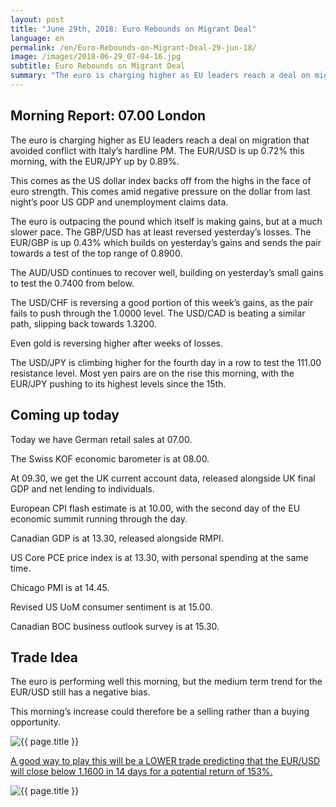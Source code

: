 ```yaml
---
layout: post
title: "June 29th, 2018: Euro Rebounds on Migrant Deal"
language: en
permalink: /en/Euro-Rebounds-on-Migrant-Deal-29-jun-18/
image: /images/2018-06-29_07-04-16.jpg
subtitle: Euro Rebounds on Migrant Deal
summary: "The euro is charging higher as EU leaders reach a deal on migration that avoided conflict with Italy’s hardline PM. The EUR/USD is up 0.72% this morning, with the EUR/JPY up by 0.89%"
---
```

## Morning Report: 07.00 London

The euro is charging higher as EU leaders reach a deal on migration that avoided conflict with Italy’s hardline PM. The EUR/USD is up 0.72% this morning, with the EUR/JPY up by 0.89%. 

This comes as the US dollar index backs off from the highs in the face of euro strength. This comes amid negative pressure on the dollar from last night’s poor US GDP and unemployment claims data. 

The euro is outpacing the pound which itself is making gains, but at a much slower pace. The GBP/USD has at least reversed yesterday’s losses. The EUR/GBP is up 0.43% which builds on yesterday’s gains and sends the pair towards a test of the top range of 0.8900. 

The AUD/USD continues to recover well, building on yesterday’s small gains to test the 0.7400 from below. 

The USD/CHF is reversing a good portion of this week’s gains, as the pair fails to push through the 1.0000 level. The USD/CAD is beating a similar path, slipping back towards 1.3200. 

Even gold is reversing higher after weeks of losses. 

The USD/JPY is climbing higher for the fourth day in a row to test the 111.00 resistance level. Most yen pairs are on the rise this morning, with the EUR/JPY pushing to its highest levels since the 15th. 

## Coming up today

Today we have German retail sales at 07.00. 

The Swiss KOF economic barometer is at 08.00. 

At 09.30, we get the UK current account data, released alongside UK final GDP and net lending to individuals. 

European CPI flash estimate is at 10.00, with the second day of the EU economic summit running through the day. 

Canadian GDP is at 13.30, released alongside RMPI. 

US Core PCE price index is at 13.30, with personal spending at the same time. 

Chicago PMI is at 14.45. 

Revised US UoM consumer sentiment is at 15.00. 

Canadian BOC business outlook survey is at 15.30. 

## Trade Idea

The euro is performing well this morning, but the medium term trend for the EUR/USD still has a negative bias. 

This morning’s increase could therefore be a selling rather than a buying opportunity.

<img class="post-image" src="{{ site.url }}/images/jun-18/2018-06-29_07-04-16.jpg" alt="{{ page.title }}" title="{{ page.title }}">

<a href="%LINK%%?currency=GBP&market=forex&underlying=frxEURUSD&formname=higherlower&duration_amount=14&duration_units=d&amount=10&amount_type=stake&expiry_type=duration&barrier=1.1600" target="_blank">A good way to play this will be a LOWER trade predicting that the EUR/USD will close below 1.1600 in 14 days for a potential return of 153%.</a>

<img class="post-image" src="{{ site.url }}/images/jun-18/2018-06-29_07-06-27.jpg" alt="{{ page.title }}" title="{{ page.title }}">
